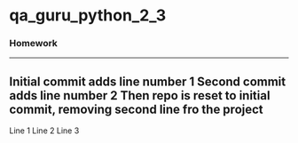 # qa_guru_python_2_3

### Homework
---
Initial commit adds line number 1
Second commit adds line number 2
Then repo is reset to initial commit, removing second line fro the project
---

Line 1
Line 2
Line 3
